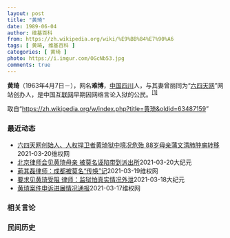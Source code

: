 ```yaml
---
layout: post
title: "黄琦"
date: 1989-06-04
author: 维基百科
from: https://zh.wikipedia.org/wiki/%E9%BB%84%E7%90%A6
tags: [ 黄琦, 维基百科 ]
categories: [ 黄琦 ]
photo: https://i.imgur.com/OGcNb53.jpg
comments: true
---
```

<div class="mw-parser-output">

<p><b>黄琦</b>（1963年4月7日<span class="useeditintro" title="Template:BLP editintro">－</span>），网名<b>难博</b>，<a href="/wiki/%E4%B8%AD%E8%8F%AF%E4%BA%BA%E6%B0%91%E5%85%B1%E5%92%8C%E5%9C%8B" class="mw-redirect" title="中華人民共和國">中国</a><a href="/wiki/%E5%9B%9B%E5%B7%9D" class="mw-redirect" title="四川">四川</a>人，与其妻曾丽同为“<a href="/wiki/%E5%85%AD%E5%9B%9B%E5%A4%A9%E7%BD%91" title="六四天网">六四天网</a>”网站创办人，是中国<a href="/wiki/%E4%BA%92%E8%81%94%E7%BD%91" title="互联网">互联网</a>早期因网络言论入狱的公民。<sup id="cite_ref-堅持普世價值_1-0" class="reference"><a href="#cite_note-堅持普世價值-1">[1]</a></sup>
</p>
</div><noscript><img src="//zh.wikipedia.org/wiki/Special:CentralAutoLogin/start?type=1x1" alt="" title="" width="1" height="1" style="border: none; position: absolute;"></noscript>
<div class="printfooter">取自“<a dir="ltr" href="https://zh.wikipedia.org/w/index.php?title=黄琦&amp;oldid=63487159">https://zh.wikipedia.org/w/index.php?title=黄琦&amp;oldid=63487159</a>”</div><div id="recent-news"><h3>最近动态</h3><ul><li><a href="https://nodebe4.github.io/waimei/2021-03-20/%E5%85%AD%E5%9B%9B%E5%A4%A9%E7%BD%91%E5%88%9B%E5%A7%8B%E4%BA%BA-%E4%BA%BA%E6%9D%83%E6%8D%8D%E5%8D%AB%E8%80%85%E9%BB%84%E7%90%A6%E7%8B%B1%E4%B8%AD%E5%A2%83%E5%86%B5%E5%8D%B1%E6%AE%86-88%E5%B2%81%E6%AF%8D%E4%BA%B2%E8%92%B2%E6%96%87%E6%B8%85%E8%82%BA%E8%82%BF%E7%98%A4%E8%BD%AC%E7%A7%BB" title="六四天网创始人、人权捍卫者黄琦狱中境况危殆 88岁母亲蒲文清肺肿瘤转移—— （维权网信息中心报道）2021年3月20日，本网获悉：六四天网创始人、人权捍卫者黄琦狱中境况危殆，88岁母亲蒲文清肺肿...">六四天网创始人、人权捍卫者黄琦狱中境况危殆  88岁母亲蒲文清肺肿瘤转移</a><time>2021-03-20</time><a class="tag">维权网</a></li>
<li><a href="https://nodebe4.github.io/waimei/2021-03-20/%E5%8C%97%E4%BA%AC%E5%BE%8B%E5%B8%88%E4%BC%9A%E8%A7%81%E9%BB%84%E7%90%A6%E6%AF%8D%E4%BA%B2-%E8%A2%AB%E8%8E%AB%E5%90%8D%E8%AF%AC%E9%99%B7%E5%B8%A6%E5%88%B0%E6%B4%BE%E5%87%BA%E6%89%80" title="北京律师会见黄琦母亲 被莫名诬陷带到派出所—— 【大纪元2021年03月20日讯】（大纪元记者李熙采访报导）北京律师蔺其磊和宋玉生3月17日至四川巴中监狱会见当事人黄琦受阻，随后于19日前往温州...">北京律师会见黄琦母亲 被莫名诬陷带到派出所</a><time>2021-03-20</time><a class="tag">大纪元</a></li>
<li><a href="https://nodebe4.github.io/waimei/2021-03-19/%E8%94%BA%E5%85%B6%E7%A3%8A%E5%BE%8B%E5%B8%88-%E6%88%90%E9%83%BD%E8%A2%AB%E8%8E%AB%E5%90%8D-%E4%BC%A0%E5%94%A4-%E8%AE%B0" title="蔺其磊律师：成都被莫名“传唤”记—— 2021年3月19日11:20许，我和宋玉生律师作为黄琦涉嫌泄露国家秘密、为境外非法提供国家秘密案件申诉程序的代理人，到成都市温江区仁和春天小区去见该案委托...">蔺其磊律师：成都被莫名“传唤”记</a><time>2021-03-19</time><a class="tag">维权网</a></li>
<li><a href="https://nodebe4.github.io/waimei/2021-03-18/%E8%A6%81%E6%B1%82%E8%A7%81%E9%BB%84%E7%90%A6%E5%8F%97%E9%98%BB-%E5%BE%8B%E5%B8%88-%E7%9B%91%E7%8B%B1%E6%80%95%E7%9C%9F%E5%AE%9E%E6%83%85%E5%86%B5%E5%A4%96%E6%B3%84" title="要求见黄琦受阻 律师：监狱怕真实情况外泄—— 【大纪元2021年03月18日讯】（大纪元记者李熙采访报导）昨（17）日，北京律师宋玉生和蔺其磊到四川巴中监狱要求会见黄琦再次受阻。宋玉生表示，狱方...">要求见黄琦受阻 律师：监狱怕真实情况外泄</a><time>2021-03-18</time><a class="tag">大纪元</a></li>
<li><a href="https://nodebe4.github.io/waimei/2021-03-17/%E9%BB%84%E7%90%A6%E6%A1%88%E4%BB%B6%E7%94%B3%E8%AF%89%E8%BF%9B%E5%B1%95%E6%83%85%E5%86%B5%E9%80%9A%E6%8A%A5" title="黄琦案件申诉进展情况通报—— 2021年3月17日上午，宋玉生和蔺其磊两位律师再次赶到巴中监狱要求会见黄琦，监狱工作人员在监狱大门口接待。 监狱工作人员表示疫情期间一律不接受律师会见监狱在押人员...">黄琦案件申诉进展情况通报</a><time>2021-03-17</time><a class="tag">维权网</a></li>
</ul></div><div id="open-opinion"><h3>相关言论</h3><ul></ul></div><div id="mjls-record"><h3>民间历史</h3><ul></ul></div>